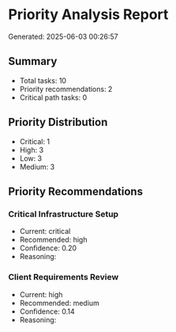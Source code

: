 # Priority Analysis Report
Generated: 2025-06-03 00:26:57

## Summary
- Total tasks: 10
- Priority recommendations: 2
- Critical path tasks: 0

## Priority Distribution
- Critical: 1
- High: 3
- Low: 3
- Medium: 3

## Priority Recommendations
### Critical Infrastructure Setup
- Current: critical
- Recommended: high
- Confidence: 0.20
- Reasoning: 

### Client Requirements Review
- Current: high
- Recommended: medium
- Confidence: 0.14
- Reasoning: 
